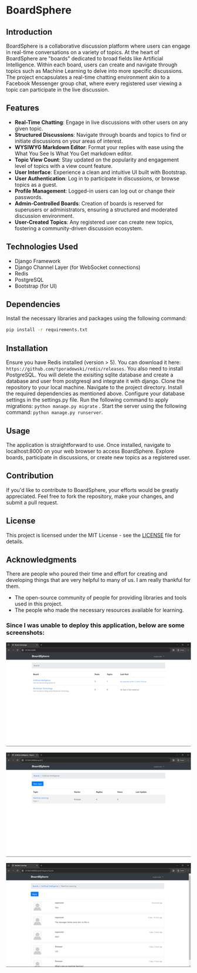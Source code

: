 # BoardSphere

## Introduction
BoardSphere is a collaborative discussion platform where users can engage in real-time conversations on a variety of topics.
At the heart of BoardSphere are "boards" dedicated to broad fields like Artificial Intelligence. 
Within each board, users can create and navigate through topics such as Machine Learning to delve into more specific discussions. 
The project encapsulates a real-time chatting environment akin to a Facebook Messenger group chat, where every registered user viewing a topic can participate in the live discussion.

## Features
- **Real-Time Chatting**: Engage in live discussions with other users on any given topic.
- **Structured Discussions**: Navigate through boards and topics to find or initiate discussions on your areas of interest.
- **WYSIWYG Markdown Editor**: Format your replies with ease using the What You See Is What You Get markdown editor.
- **Topic View Count**: Stay updated on the popularity and engagement level of topics with a view count feature.
- **User Interface**: Experience a clean and intuitive UI built with Bootstrap.
- **User Authentication**: Log in to participate in discussions, or browse topics as a guest.
- **Profile Management**: Logged-in users can log out or change their passwords.
- **Admin-Controlled Boards**: Creation of boards is reserved for superusers or administrators, ensuring a structured and moderated discussion environment.
- **User-Created Topics**: Any registered user can create new topics, fostering a community-driven discussion ecosystem.

## Technologies Used
- Django Framework
- Django Channel Layer (for WebSocket connections)
- Redis
- PostgreSQL
- Bootstrap (for UI)

## Dependencies
Install the necessary libraries and packages using the following command:
```bash
pip install -r requirements.txt
```

## Installation
Ensure you have Redis installed (version > 5). You can download it here: ` https://github.com/tporadowski/redis/releases `.
You also need to install PostgreSQL. You will delete the exisiting sqlite database and create a  database and user from postgresql and integrate it with django.
Clone the repository to your local machine.
Navigate to the project directory.
Install the required dependencies as mentioned above.
Configure your database settings in the settings.py file.
Run the following command to apply migrations: ` python manage.py migrate ` .
Start the server using the following command: ` python manage.py runserver `.

## Usage
The application is straightforward to use.
Once installed, navigate to localhost:8000 on your web browser to access BoardSphere.
Explore boards, participate in discussions, or create new topics as a registered user.

## Contribution
If you'd like to contribute to BoardSphere, 
your efforts would be greatly appreciated. 
Feel free to fork the repository, make your changes, and submit a pull request.

## License

This project is licensed under the MIT License - see the [LICENSE](LICENSE) file for details.

## Acknowledgments
There are people who poured their time and effort for creating and developing things that are very helpful to many of us. I am really thankful for them.

- The open-source community of people for providing libraries and tools used in this project.
- The people who made the necessary resources available for learning.

### Since I was unable to deploy this application, below are some screenshots:
 ![Screenshot of Home page](./HomePage.png)
 
 ![Screenshot of Topic page](./TopicPage.png)
 
![Screenshot of Post Page](./PostPage.png)

